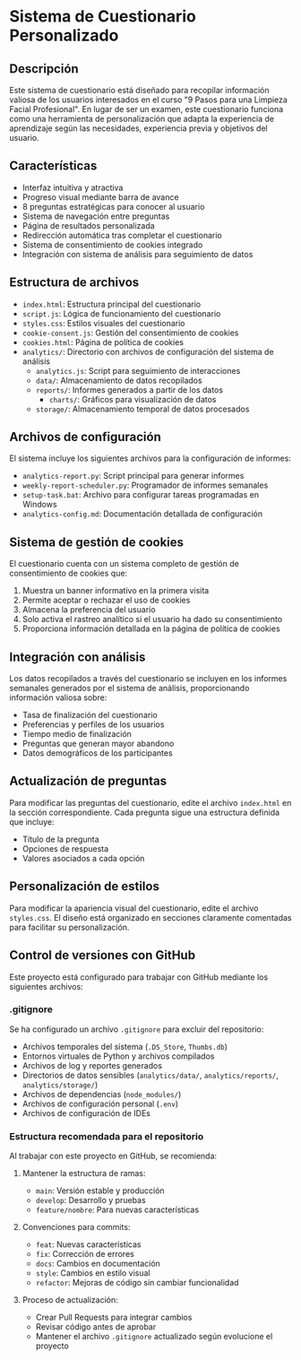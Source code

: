 # Sistema de Cuestionario Personalizado

## Descripción
Este sistema de cuestionario está diseñado para recopilar información valiosa de los usuarios interesados en el curso "9 Pasos para una Limpieza Facial Profesional". En lugar de ser un examen, este cuestionario funciona como una herramienta de personalización que adapta la experiencia de aprendizaje según las necesidades, experiencia previa y objetivos del usuario.

## Características
- Interfaz intuitiva y atractiva
- Progreso visual mediante barra de avance
- 8 preguntas estratégicas para conocer al usuario
- Sistema de navegación entre preguntas
- Página de resultados personalizada
- Redirección automática tras completar el cuestionario
- Sistema de consentimiento de cookies integrado
- Integración con sistema de análisis para seguimiento de datos

## Estructura de archivos
- `index.html`: Estructura principal del cuestionario
- `script.js`: Lógica de funcionamiento del cuestionario
- `styles.css`: Estilos visuales del cuestionario
- `cookie-consent.js`: Gestión del consentimiento de cookies
- `cookies.html`: Página de política de cookies
- `analytics/`: Directorio con archivos de configuración del sistema de análisis
  - `analytics.js`: Script para seguimiento de interacciones
  - `data/`: Almacenamiento de datos recopilados
  - `reports/`: Informes generados a partir de los datos
    - `charts/`: Gráficos para visualización de datos
  - `storage/`: Almacenamiento temporal de datos procesados

## Archivos de configuración
El sistema incluye los siguientes archivos para la configuración de informes:
- `analytics-report.py`: Script principal para generar informes
- `weekly-report-scheduler.py`: Programador de informes semanales
- `setup-task.bat`: Archivo para configurar tareas programadas en Windows
- `analytics-config.md`: Documentación detallada de configuración

## Sistema de gestión de cookies
El cuestionario cuenta con un sistema completo de gestión de consentimiento de cookies que:
1. Muestra un banner informativo en la primera visita
2. Permite aceptar o rechazar el uso de cookies
3. Almacena la preferencia del usuario
4. Solo activa el rastreo analítico si el usuario ha dado su consentimiento
5. Proporciona información detallada en la página de política de cookies

## Integración con análisis
Los datos recopilados a través del cuestionario se incluyen en los informes semanales generados por el sistema de análisis, proporcionando información valiosa sobre:
- Tasa de finalización del cuestionario
- Preferencias y perfiles de los usuarios
- Tiempo medio de finalización
- Preguntas que generan mayor abandono
- Datos demográficos de los participantes

## Actualización de preguntas
Para modificar las preguntas del cuestionario, edite el archivo `index.html` en la sección correspondiente. Cada pregunta sigue una estructura definida que incluye:
- Título de la pregunta
- Opciones de respuesta
- Valores asociados a cada opción

## Personalización de estilos
Para modificar la apariencia visual del cuestionario, edite el archivo `styles.css`. El diseño está organizado en secciones claramente comentadas para facilitar su personalización.

## Control de versiones con GitHub
Este proyecto está configurado para trabajar con GitHub mediante los siguientes archivos:

### .gitignore
Se ha configurado un archivo `.gitignore` para excluir del repositorio:
- Archivos temporales del sistema (`.DS_Store`, `Thumbs.db`)
- Entornos virtuales de Python y archivos compilados
- Archivos de log y reportes generados
- Directorios de datos sensibles (`analytics/data/`, `analytics/reports/`, `analytics/storage/`)
- Archivos de dependencias (`node_modules/`)
- Archivos de configuración personal (`.env`)
- Archivos de configuración de IDEs

### Estructura recomendada para el repositorio
Al trabajar con este proyecto en GitHub, se recomienda:

1. Mantener la estructura de ramas:
   - `main`: Versión estable y producción
   - `develop`: Desarrollo y pruebas
   - `feature/nombre`: Para nuevas características

2. Convenciones para commits:
   - `feat`: Nuevas características
   - `fix`: Corrección de errores
   - `docs`: Cambios en documentación
   - `style`: Cambios en estilo visual
   - `refactor`: Mejoras de código sin cambiar funcionalidad

3. Proceso de actualización:
   - Crear Pull Requests para integrar cambios
   - Revisar código antes de aprobar
   - Mantener el archivo `.gitignore` actualizado según evolucione el proyecto 